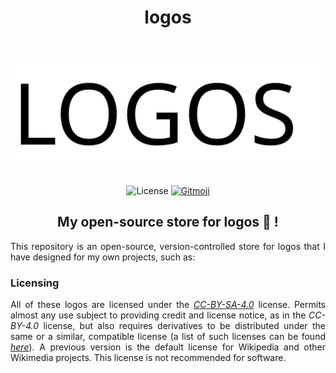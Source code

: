 <div align="center">

# logos

<br/><br/>
<img src = "./header.svg" alt="logos" align="center">
<br/><br/>

![License][license]
[![Gitmoji][gitmoji-badge]][gitmoji]

## My open-source store for logos 🎨 !

</div>

<div align="justify">

This repository is an open-source, version-controlled store for logos that I have designed for my own projects, such as:

### Licensing

All of these logos are licensed under the [*CC-BY-SA-4.0*](LICENSE) license. Permits almost any use subject to providing credit and license notice, as in the *CC-BY-4.0* license, but also requires derivatives to be distributed under the same or a similar, compatible license (a list of such licenses can be found [*here*][compats]). A previous version is the default license for Wikipedia and other Wikimedia projects. This license is not recommended for software.

</div>

[gitmoji]: https://gitmoji.dev
[license]: https://img.shields.io/github/license/astrogewgaw/logos?style=for-the-badge
[gitmoji-badge]: https://img.shields.io/badge/gitmoji-%20😜%20😍-FFDD67.svg?style=for-the-badge
[compats]: https://creativecommons.org/share-your-work/licensing-considerations/compatible-licenses
